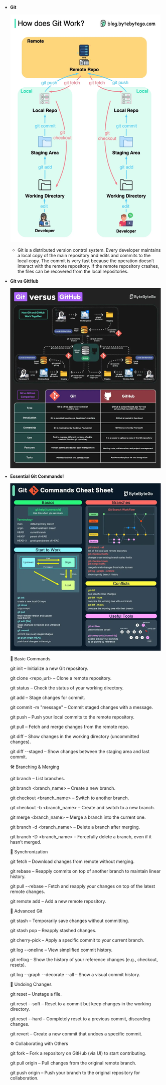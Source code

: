 - **Git**
    
    ![alt text](image.png)
    
    - Git is a distributed version control system. Every developer maintains a local copy of the main repository and edits and commits to the local copy. The commit is very fast because the operation doesn’t interact with the remote repository. If the remote repository crashes, the files can be recovered from the local repositories.



    
- **Git vs GitHub**
    
    ![alt text](image-1.png)



    
- **Essential Git Commands!**
    
    ![alt text](image-2.png)
    
    🔧 Basic Commands
    
    git init – Initialize a new Git repository.
    
    git clone <repo_url> – Clone a remote repository.
    
    git status – Check the status of your working directory.
    
    git add <file> – Stage changes for commit.
    
    git commit -m "message" – Commit staged changes with a message.
    
    git push – Push your local commits to the remote repository.
    
    git pull – Fetch and merge changes from the remote repo.
    
    git diff – Show changes in the working directory (uncommitted changes).
    
    git diff --staged – Show changes between the staging area and last commit.
    
    🛠️ Branching & Merging
    
    git branch – List branches.
    
    git branch <branch_name> – Create a new branch.
    
    git checkout <branch_name> – Switch to another branch.
    
    git checkout -b <branch_name> – Create and switch to a new branch.
    
    git merge <branch_name> – Merge a branch into the current one.
    
    git branch -d <branch_name> – Delete a branch after merging.
    
    git branch -D <branch_name> – Forcefully delete a branch, even if it hasn’t merged.
    
    🔄 Synchronization
    
    git fetch – Download changes from remote without merging.
    
    git rebase <branch> – Reapply commits on top of another branch to maintain linear history.
    
    git pull --rebase – Fetch and reapply your changes on top of the latest remote changes.
    
    git remote add <name> <url> – Add a new remote repository.
    
    🎯 Advanced Git
    
    git stash – Temporarily save changes without committing.
    
    git stash pop – Reapply stashed changes.
    
    git cherry-pick <commit> – Apply a specific commit to your current branch.
    
    git log --oneline – View simplified commit history.
    
    git reflog – Show the history of your reference changes (e.g., checkout, resets).
    
    git log --graph --decorate --all – Show a visual commit history.
    
    🚨 Undoing Changes
    
    git reset <file> – Unstage a file.
    
    git reset --soft <commit> – Reset to a commit but keep changes in the working directory.
    
    git reset --hard <commit> – Completely reset to a previous commit, discarding changes.
    
    git revert <commit> – Create a new commit that undoes a specific commit.
    
    ⚙️ Collaborating with Others
    
    git fork – Fork a repository on GitHub (via UI) to start contributing.
    
    git pull origin <branch> – Pull changes from the original remote branch.
    
    git push origin <branch> – Push your branch to the original repository for collaboration.